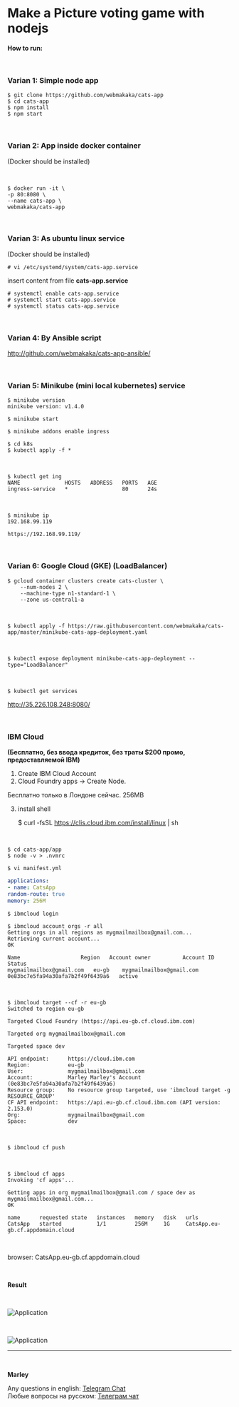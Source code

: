 # Make a Picture voting game with nodejs

**How to run:**

<br/>

### Varian 1: Simple node app

    $ git clone https://github.com/webmakaka/cats-app
    $ cd cats-app
    $ npm install
    $ npm start

<br/>

### Varian 2: App inside docker container

(Docker should be installed)

<br/>

    $ docker run -it \
    -p 80:8080 \
    --name cats-app \
    webmakaka/cats-app

<br/>

### Varian 3: As ubuntu linux service

(Docker should be installed)

    # vi /etc/systemd/system/cats-app.service

insert content from file **cats-app.service**

    # systemctl enable cats-app.service
    # systemctl start cats-app.service
    # systemctl status cats-app.service

<br/>

### Varian 4: By Ansible script

http://github.com/webmakaka/cats-app-ansible/

<br/>

### Varian 5: Minikube (mini local kubernetes) service

    $ minikube version
    minikube version: v1.4.0

    $ minikube start

    $ minikube addons enable ingress

    $ cd k8s
    $ kubectl apply -f *


<!--
<br/>

**Using helm3:**

    $ helm repo add webmakaka https://charts-repo.webmakaka.com

    $ helm repo update

    $ helm search repo webmakaka/

    $ helm install cats-app webmakaka/cats-app

<br/>

    // To remove
    // $ helm delete cats-app
    // $ helm repo remove webmakaka

-->

<br/>

    $ kubectl get ing
    NAME              HOSTS   ADDRESS   PORTS   AGE
    ingress-service   *                 80      24s

<br/>

    $ minikube ip
    192.168.99.119

    https://192.168.99.119/

<br/>

### Varian 6: Google Cloud (GKE) (LoadBalancer)

    $ gcloud container clusters create cats-cluster \
        --num-nodes 2 \
        --machine-type n1-standard-1 \
        --zone us-central1-a

<br/>

    $ kubectl apply -f https://raw.githubusercontent.com/webmakaka/cats-app/master/minikube-cats-app-deployment.yaml

<br/>

    $ kubectl expose deployment minikube-cats-app-deployment --type="LoadBalancer"

<br/>

    $ kubectl get services

http://35.226.108.248:8080/


<br/>

### IBM Cloud 

**(Бесплатно, без ввода кредиток, без траты $200 промо, предоставляемой IBM)**

1. Create IBM Cloud Account
2. Cloud Foundry apps -> Create Node.

Бесплатно только в Лондоне сейчас.
256MB

3. install shell

    $ curl -fsSL https://clis.cloud.ibm.com/install/linux | sh

<br/>

    $ cd cats-app/app
    $ node -v > .nvmrc

    $ vi manifest.yml

```yaml
applications:
- name: CatsApp
random-route: true
memory: 256M
```

    $ ibmcloud login

    $ ibmcloud account orgs -r all
    Getting orgs in all regions as mygmailmailbox@gmail.com...
    Retrieving current account...
    OK

    Name                   Region   Account owner          Account ID                         Status   
    mygmailmailbox@gmail.com   eu-gb    mygmailmailbox@gmail.com   0e83bc7e5fa94a30afa7b2f49f6439a6   active   

<br/>

    $ ibmcloud target --cf -r eu-gb
    Switched to region eu-gb

    Targeted Cloud Foundry (https://api.eu-gb.cf.cloud.ibm.com)

    Targeted org mygmailmailbox@gmail.com

    Targeted space dev
                        
    API endpoint:      https://cloud.ibm.com   
    Region:            eu-gb   
    User:              mygmailmailbox@gmail.com   
    Account:           Marley Marley's Account (0e83bc7e5fa94a30afa7b2f49f6439a6)   
    Resource group:    No resource group targeted, use 'ibmcloud target -g RESOURCE_GROUP'   
    CF API endpoint:   https://api.eu-gb.cf.cloud.ibm.com (API version: 2.153.0)   
    Org:               mygmailmailbox@gmail.com   
    Space:             dev   

<br/>

    $ ibmcloud cf push

<br/>

    $ ibmcloud cf apps
    Invoking 'cf apps'...

    Getting apps in org mygmailmailbox@gmail.com / space dev as mygmailmailbox@gmail.com...
    OK

    name      requested state   instances   memory   disk   urls
    CatsApp   started           1/1         256M     1G     CatsApp.eu-gb.cf.appdomain.cloud


<br/>

browser: CatsApp.eu-gb.cf.appdomain.cloud


<br/>

**Result**

<br/>

![Application](/img/pic1.png?raw=true)

<br/>

![Application](/img/pic2.png?raw=true)

---

<br/>

**Marley**

Any questions in english: <a href="https://jsdev.org/chat/">Telegram Chat</a>  
Любые вопросы на русском: <a href="https://jsdev.ru/chat/">Телеграм чат</a>
